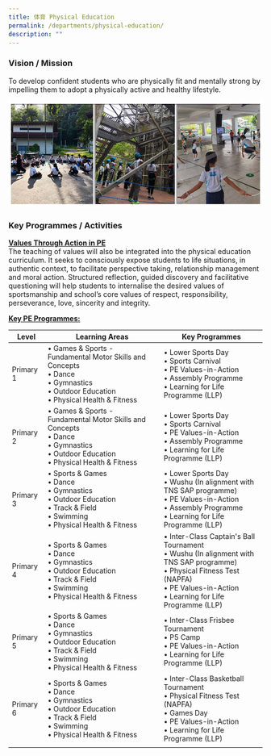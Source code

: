 ```yaml
---
title: 体育 Physical Education
permalink: /departments/physical-education/
description: ""
---
```

### Vision / Mission

To develop confident students who are physically fit and mentally strong by impelling them to adopt a physically active and healthy lifestyle.

![](/images/Banner%20_PE_2021.jpg)

### Key Programmes / Activities

**<u>Values Through Action in PE</u>**<br>
The teaching of values will also be integrated into the physical education curriculum. It seeks to consciously expose students to life situations, in authentic context, to facilitate perspective taking, relationship management and moral action. Structured reflection, guided discovery and facilitative questioning will help students to internalise the desired values of sportsmanship and school’s core values of respect, responsibility, perseverance, love, sincerity and integrity.


**<u>Key PE Programmes:</u>**

| Level | Learning Areas | Key Programmes |
|---|---|---|
| Primary 1 | • Games &amp; Sports - Fundamental Motor Skills and Concepts<br>• Dance<br>• Gymnastics<br>• Outdoor Education<br>• Physical Health &amp; Fitness | • Lower Sports Day<br>• Sports Carnival<br>• PE Values-in-Action<br>• Assembly Programme <br>• Learning for Life Programme (LLP) |
| Primary 2 | • Games &amp; Sports - Fundamental Motor Skills and Concepts<br>• Dance<br>• Gymnastics<br>• Outdoor Education<br>• Physical Health &amp; Fitness | • Lower Sports Day<br>• Sports Carnival<br>• PE Values-in-Action<br>• Assembly Programme<br>• Learning for Life Programme (LLP) |
| Primary 3 | • Sports &amp; Games<br>• Dance<br>• Gymnastics<br>• Outdoor Education<br>• Track &amp; Field<br>• Swimming<br>• Physical Health &amp; Fitness | • Lower Sports Day<br>• Wushu (In alignment with TNS SAP programme)<br>• PE Values-in-Action<br>• Assembly Programme<br>• Learning for Life Programme (LLP) |
| Primary 4 | • Sports &amp; Games<br>• Dance<br>• Gymnastics<br>• Outdoor Education<br>• Track &amp; Field<br>• Swimming<br>• Physical Health &amp; Fitness | • Inter-Class Captain's Ball Tournament<br>• Wushu (In alignment with TNS SAP programme)<br>• Physical Fitness Test (NAPFA)<br>• PE Values-in-Action<br>• Learning for Life Programme (LLP) |
| Primary 5 | • Sports &amp; Games<br>• Dance<br>• Gymnastics<br>• Outdoor Education<br>• Track &amp; Field<br>• Swimming<br>• Physical Health &amp; Fitness | • Inter-Class Frisbee Tournament<br>• P5 Camp<br>• PE Values-in-Action<br>• Learning for Life Programme (LLP) |
| Primary 6 | • Sports &amp; Games<br>• Dance<br>• Gymnastics<br>• Outdoor Education<br>• Track &amp; Field<br>• Swimming<br>• Physical Health &amp; Fitness | • Inter-Class Basketball Tournament<br>• Physical Fitness Test (NAPFA)<br>• Games Day<br>• PE Values-in-Action<br>• Learning for Life Programme (LLP) |
| | | |

